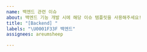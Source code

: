 ```yaml
---
name: 백엔드 관련 이슈
about: 백엔드 기능 개발 시에 해당 이슈 템플릿을 사용해주세요!
title: "[Backend] "
labels: "\U0001F33F 백엔드"
assignees: areumsheep

---
```



